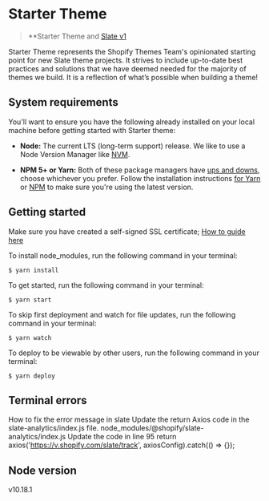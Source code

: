 # Starter Theme

> **Starter Theme and [Slate v1](https://github.com/Shopify/slate) 

Starter Theme represents the Shopify Themes Team's opinionated starting point for new Slate theme projects. It strives to include up-to-date best practices and solutions that we have deemed needed for the majority of themes we build. It is a reflection of what’s possible when building a theme!

## System requirements

You'll want to ensure you have the following already installed on your local machine before getting started with Starter theme:

- **Node:** The current LTS (long-term support) release. We like to use a Node Version Manager like [NVM](https://github.com/creationix/nvm).

- **NPM 5+ or Yarn:** Both of these package managers have [ups and downs](https://blog.risingstack.com/yarn-vs-npm-node-js-package-managers/), choose whichever you prefer. Follow the installation instructions [for Yarn](https://yarnpkg.com/en/docs/install) or [NPM](https://www.npmjs.com/get-npm) to make sure you're using the latest version.

## Getting started

Make sure you have created a self-signed SSL certificate;
[How to guide here](https://shopify.github.io/slate/docs/create-a-self-signed-ssl-certificate)

To install node_modules, run the following command in your terminal:

```
$ yarn install
```

To get started, run the following command in your terminal:

```
$ yarn start
```

To skip first deployment and watch for file updates, run the following command in your terminal:

```
$ yarn watch
```


To deploy to be viewable by other users, run the following command in your terminal:

```
$ yarn deploy
```

## Terminal errors 

How to fix the error message in slate
Update the return Axios code in the slate-analytics/index.js file.
node_modules/@shopify/slate-analytics/index.js
Update the code in line 95
return axios('https://v.shopify.com/slate/track', axiosConfig).catch(() => {});

## Node version 

v10.18.1


